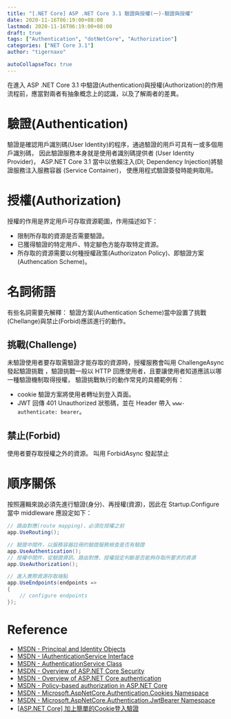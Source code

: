 ```yaml
---
title: "[.NET Core] ASP .NET Core 3.1 驗證與授權(一)-驗證與授權"
date: 2020-11-16T06:19:00+08:00
lastmod: 2020-11-16T06:19:00+08:00
draft: true
tags: ["Authentication", "dotNetCore", "Authorization"]
categories: ["NET Core 3.1"]
author: "tigernaxo"

autoCollapseToc: true
---
```

在進入 ASP .NET Core 3.1 中驗證(Authentication)與授權(Authorization)的作用流程前，應當對兩者有抽象概念上的認識，以及了解兩者的差異。

# 驗證(Authentication)
驗證是確認用戶識別碼(User Identity)的程序，通過驗證的用戶可具有一或多個用戶識別碼，
因此驗證服務本身就是使用者識別碼提供者 (User Identity Provider)，
ASP.NET Core 3.1 當中以依賴注入(DI; Dependency Injection)將驗證服務注入服務容器 (Service Container)，
使應用程式驗證簽發時能夠取用。

# 授權(Authorization)
授權的作用是界定用戶可存取資源範圍，作用描述如下：
- 限制所存取的資源是否需要驗證。
- 已獲得驗證的特定用戶、特定腳色方能存取特定資源。
- 所存取的資源需要以何種授權政策(Authorizaton Policy)、即驗證方案(Authencation Scheme)。

# 名詞術語
有些名詞需要先解釋：
驗證方案(Authentication Scheme)當中設置了挑戰(Chellange)與禁止(Forbid)應該進行的動作。
## 挑戰(Challenge)
未驗證使用者要存取需驗證才能存取的資源時，授權服務會叫用 ChallengeAsync 發起驗證挑戰
，驗證挑戰一般以 HTTP 回應使用者，且要讓使用者知道應該以哪一種驗證機制取得授權，
驗證挑戰執行的動作常見的具體範例有：
- cookie 驗證方案將使用者轉址到登入頁面。
- JWT 回傳 401 Unauthorized 狀態碼，並在 Header 帶入 `www-authenticate: bearer`。

## 禁止(Forbid)
使用者要存取授權之外的資源。
叫用 ForbidAsync 發起禁止

# 順序關係
按照邏輯來說必須先進行驗證(身分)、再授權(資源)，因此在 Startup.Configure 當中 middleware 應設定如下：
```cs
// 路由對應(route mapping)，必須在授權之前
app.UseRouting();

// 驗證中間件，以服務容器註冊的驗證服務檢查是否有驗證
app.UseAuthentication();
// 授權中間件，從驗證資訊、路由對應、授權設定判斷是否能夠存取所要求的資源
app.UseAuthorization();

// 進入實際資源存取端點
app.UseEndpoints(endpoints =>
{
    // configure endpoints
});
```



# Reference
- [MSDN - Principal and Identity Objects](https://docs.microsoft.com/en-us/dotnet/standard/security/principal-and-identity-objects)
- [MSDN - IAuthenticationService Interface](https://docs.microsoft.com/zh-tw/dotnet/api/microsoft.aspnetcore.authentication.iauthenticationservice?view=aspnetcore-3.1)
- [MSDN - AuthenticationService Class](https://docs.microsoft.com/zh-tw/dotnet/api/microsoft.aspnetcore.authentication.authenticationservice?view=aspnetcore-3.1)
- [MSDN - Overview of ASP.NET Core Security](https://docs.microsoft.com/zh-tw/aspnet/core/security/?view=aspnetcore-3.1)
- [MSDN - Overview of ASP.NET Core authentication](https://docs.microsoft.com/en-us/aspnet/core/security/authentication/?view=aspnetcore-3.1)
- [MSDN - Policy-based authorization in ASP.NET Core](https://docs.microsoft.com/en-us/aspnet/core/security/authorization/policies?view=aspnetcore-3.1)
- [MSDN - Microsoft.AspNetCore.Authentication.Cookies Namespace](https://docs.microsoft.com/en-us/dotnet/api/microsoft.aspnetcore.authentication.cookies?view=aspnetcore-5.0)
- [MSDN - Microsoft.AspNetCore.Authentication.JwtBearer Namespace](https://docs.microsoft.com/en-us/dotnet/api/microsoft.aspnetcore.authentication.jwtbearer?view=aspnetcore-5.0)
- [[ASP.NET Core] 加上簡單的Cookie登入驗證](https://dotblogs.com.tw/Null/2020/04/09/162252)
